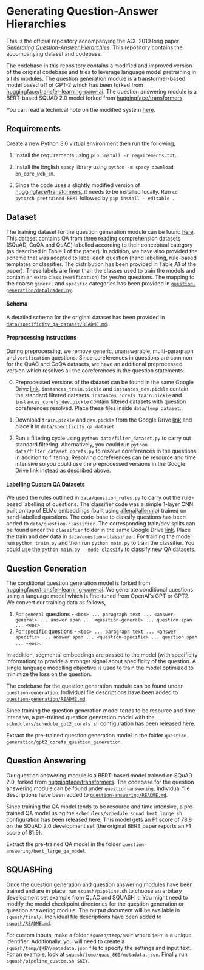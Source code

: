 # Generating Question-Answer Hierarchies

This is the official repository accompanying the ACL 2019 long paper *[Generating Question-Answer Hierarchies](https://arxiv.org/abs/1906.02622)*. This repository contains the accompanying dataset and codebase.

The codebase in this repository contains a modified and improved version of the original codebase and tries to leverage language model pretraining in all its modules. The question generation module is a transformer-based model based off of GPT-2 which has been forked from [huggingface/transfer-learning-conv-ai](https://github.com/huggingface/transfer-learning-conv-ai). The question answering module is a BERT-based SQUAD 2.0 model forked from [huggingface/transformers](https://github.com/huggingface/transformers).

You can read a technical note on the modified system [here](https://arxiv.org/pdf/1906.02622.pdf#page=15).

## Requirements

Create a new Python 3.6 virtual environment then run the following,

1. Install the requirements using `pip install -r requirements.txt`.

2. Install the English `spacy` library using `python -m spacy download en_core_web_sm`.

2. Since the code uses a slightly modified version of [huggingface/transformers](https://github.com/huggingface/transformers), it needs to be installed locally. Run `cd pytorch-pretrained-BERT` followed by `pip install --editable .`

## Dataset

The training dataset for the question generation module can be found [here](https://drive.google.com/open?id=1TbVZYFAzd64TEv5HSK5xOBvgV3_RM9dX). This dataset contains QA from three reading comprehension datasets (SQuAD, CoQA and QuAC) labelled according to their conceptual category (as described in Table 1 of the paper). In addition, we have also provided the scheme that was adopted to label each question (hand labelling, rule-based templates or classifier. The distribution has been provided in Table A1 of the paper). These labels are finer than the classes used to train the models and contain an extra class (`verification`) for yes/no questions. The mapping to the coarse `general` and `specific` categories has been provided in [`question-generation/dataloader.py`](question-generation/dataloader.py#L11-L19).

#### Schema

A detailed schema for the original dataset has been provided in [`data/specificity_qa_dataset/README.md`](data/specificity_qa_dataset/README.md).

#### Preprocessing Instructions

During preprocessing, we remove generic, unanswerable, multi-paragraph and `verification` questions. Since coreferences in questions are common for the QuAC and CoQA datasets, we have an additional preprocessed version which resolves all the coreferences in the question statements.

0. Preprocessed versions of the dataset can be found in the same Google Drive [link](https://drive.google.com/open?id=1TbVZYFAzd64TEv5HSK5xOBvgV3_RM9dX). `instances_train.pickle` and `instances_dev.pickle` contain the standard filtered datasets. `instances_corefs_train.pickle` and `instances_corefs_dev.pickle` contain filtered datasets with question coreferences resolved. Place these files inside `data/temp_dataset`.

1. Download `train.pickle` and `dev.pickle` from the Google Drive [link](https://drive.google.com/open?id=1TbVZYFAzd64TEv5HSK5xOBvgV3_RM9dX) and place it in `data/specificity_qa_dataset`.

2. Run a filtering cycle using `python data/filter_dataset.py` to carry out standard filtering. Alternatively, you could run `python data/filter_dataset_corefs.py` to resolve coreferences in the questions in addition to filtering. Resolving coreferences can be resource and time intensive so you could use the preprocessed versions in the Google Drive link instead as described above.

#### Labelling Custom QA Datasets

We used the rules outlined in `data/question_rules.py` to carry out the rule-based labelling of questions. The classifier code was a simple 1-layer CNN built on top of ELMo embeddings (built using [allenai/allennlp](https://github.com/allenai/allennlp)) trained on hand-labelled questions. The code-base to classify questions has been added to `data/question-classifier`. The corresponding train/dev splits can be found under the `classifier` folder in the same Google Drive [link](https://drive.google.com/open?id=1TbVZYFAzd64TEv5HSK5xOBvgV3_RM9dX). Place the train and dev data in `data/question-classifier`. For training the model run `python train.py` and then run `python main.py` to train the classifier. You could use the `python main.py --mode classify` to classify new QA datasets.

## Question Generation

The conditional question generation model is forked from [huggingface/transfer-learning-conv-ai](https://github.com/huggingface/transfer-learning-conv-ai). We generate conditional questions using a language model which is fine-tuned from OpenAI's GPT or GPT2. We convert our training data as follows,

1. For `general` questions - `<bos> ... paragraph text ... <answer-general> ... answer span ... <question-general> ... question span ... <eos>`
2. For `specific` questions - `<bos> ... paragraph text ... <answer-specific> ... answer span ... <question-specific> ... question span ... <eos>`.

In addition, segmental embeddings are passed to the model (with specificity information) to provide a stronger signal about specificity of the question. A single language modelling objective is used to train the model optimized to minimize the loss on the question.

The codebase for the question generation module can be found under `question-generation`. Individual file descriptions have been added to [`question-generation/README.md`](question-generation/README.md).

Since training the question generation model tends to be resource and time intensive, a pre-trained question generation model with the `schedulers/schedule_gpt2_corefs.sh` configuration has been released [here](https://drive.google.com/open?id=1HEbm_sHDAAcylKIF4vIvZ9N2jEA7I5Em).

Extract the pre-trained question generation model in the folder `question-generation/gpt2_corefs_question_generation`.

## Question Answering

Our question answering module is a BERT-based model trained on SQuAD 2.0, forked from [huggingface/transformers](https://github.com/huggingface/transformers). The codebase for the question answering module can be found under `question-answering`. Individual file descriptions have been added to [`question-answering/README.md`](question-answering/README.md).

Since training the QA model tends to be resource and time intensive, a pre-trained QA model using the `schedulers/schedule_squad_bert_large.sh` configuration has been released [here](https://drive.google.com/open?id=1D3fIPuwn0C0zIMg29QSKcnSAc8HfNemd). This model gets an F1 score of 78.8 on the SQuAD 2.0 development set (the original BERT paper reports an F1 score of 81.9).

Extract the pre-trained QA model in the folder `question-answering/bert_large_qa_model`.

## SQUASHing

Once the question generation and question answering modules have been trained and are in place, run `squash/pipeline.sh` to choose an arbitary development set example from QuAC and SQUASH it. You might need to modify the model checkpoint directories for the question generation or question answering module. The output document will be available in `squash/final/`. Individual file descriptions have been added to [`squash/README.md`](squash/README.md).

For custom inputs, make a folder `squash/temp/$KEY` where `$KEY` is a unique identifier. Additionally, you will need to create a `squash/temp/$KEY/metadata.json` file to specify the settings and input text. For an example, look at [`squash/temp/quac_869/metadata.json`](squash/temp/quac_869/metadata.json). Finally run `squash/pipeline_custom.sh $KEY`.
